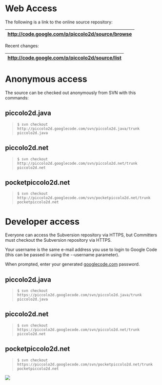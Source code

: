 # Web Access #

The following is a link to the online source repository:

| http://code.google.com/p/piccolo2d/source/browse |
|:-------------------------------------------------|

Recent changes:

| http://code.google.com/p/piccolo2d/source/list |
|:-----------------------------------------------|



# Anonymous access #

The source can be checked out anonymously from SVN with this commands:

## piccolo2d.java ##

> `$ svn checkout http://piccolo2d.googlecode.com/svn/piccolo2d.java/trunk piccolo2d.java`

## piccolo2d.net ##

> `$ svn checkout http://piccolo2d.googlecode.com/svn/piccolo2d.net/trunk piccolo2d.net`

## pocketpiccolo2d.net ##

> `$ svn checkout http://piccolo2d.googlecode.com/svn/pocketpiccolo2d.net/trunk pocketpiccolo2d.net`

# Developer access #

Everyone can access the Subversion repository via HTTPS, but Committers must checkout the Subversion repository via HTTPS.

Your username is the same e-mail address you use to login to Google Code (this can be passed in using the --username parameter).

When prompted, enter your generated [googlecode.com](http://code.google.com/hosting/settings) password.

## piccolo2d.java ##

> `$ svn checkout https://piccolo2d.googlecode.com/svn/piccolo2d.java/trunk piccolo2d.java`

## piccolo2d.net ##

> `$ svn checkout https://piccolo2d.googlecode.com/svn/piccolo2d.net/trunk piccolo2d.net`

## pocketpiccolo2d.net ##

> `$ svn checkout https://piccolo2d.googlecode.com/svn/pocketpiccolo2d.net/trunk pocketpiccolo2d.net`

[![](http://piccolo2d.googlecode.com/svn/site/images/Piccolo2D-Logo-small.png)](http://piccolo2d.org)